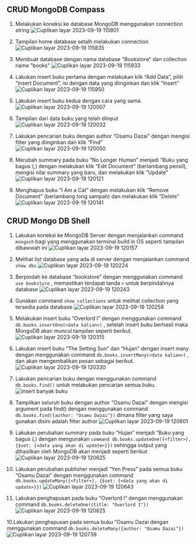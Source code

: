 ## CRUD MongoDB Compass

1. Melakukan koneksi ke database MongoDB menggunakan connection string
![Cuplikan layar 2023-09-19 115801](https://github.com/alfiyantogw/Prak-Pemin/assets/99490388/2dd91cf1-c4c3-4985-91cc-ce370b9d6244)

2. Tampilan home database setalh melakukan connection
![Cuplikan layar 2023-09-19 115835](https://github.com/alfiyantogw/Prak-Pemin/assets/99490388/771b3997-35b1-447e-b2a2-4f15c283c3e4)
  
3. Membuat database dengan nama database "Bookstore" dan collection name "books"
![Cuplikan layar 2023-09-19 115933](https://github.com/alfiyantogw/Prak-Pemin/assets/99490388/bb5f7cb5-d136-480d-a4c4-17c28c8bf6db)

4. Lakukan insert buku pertama dengan melakukan klik “Add Data”, pilih “Insert Document”, isi dengan data yang diinginkan dan klik “Insert”
![Cuplikan layar 2023-09-19 115950](https://github.com/alfiyantogw/Prak-Pemin/assets/99490388/feb30bb4-c3e6-417a-b6c6-f969637fa60e)

4. Lakukan insert buku kedua dengan cara yang sama.
![Cuplikan layar 2023-09-19 120007](https://github.com/alfiyantogw/Prak-Pemin/assets/99490388/4cda57a8-63ff-4836-a3f7-3449f25c6a32)

5. Tampilan dari data buku yang telah diinput
![Cuplikan layar 2023-09-19 120032](https://github.com/alfiyantogw/Prak-Pemin/assets/99490388/e9282754-8a09-45b5-9e49-0b1c73239a3c)

6. Lakukan pencarian buku dengan author “Osamu Dazai” dengan mengisi filter yang diinginkan dan klik “Find”
![Cuplikan layar 2023-09-19 120050](https://github.com/alfiyantogw/Prak-Pemin/assets/99490388/52edf790-fc41-49e9-a4ea-85c0f8846c73)

7. Merubah summary pada buku “No Longer Human” menjadi “Buku yang bagus (<NAMA>,<NIM>) dengan melakukan klik “Edit Document” (berlambang pensil), mengisi nilai summary yang baru, dan melakukan klik “Update”
![Cuplikan layar 2023-09-19 120121](https://github.com/alfiyantogw/Prak-Pemin/assets/99490388/28497b5a-623a-4a7d-8d1c-18bd810eb0e9)

8. Menghapus buku “I Am a Cat” dengan melakukan klik “Remove Document” (berlambang tong sampah) dan melakukan klik “Delete”
![Cuplikan layar 2023-09-19 120141](https://github.com/alfiyantogw/Prak-Pemin/assets/99490388/5e4f6f80-5d69-491a-b5e2-dddf05c019bd)



## CRUD Mongo DB Shell

1. Lakukan koneksi ke MongoDB Server dengan menjalankan command `mongosh` bagi yang menggunakan terminal build in OS seperti tampilan dibawwah ini
![Cuplikan layar 2023-09-19 120157](https://github.com/alfiyantogw/Prak-Pemin/assets/99490388/3e090684-3e8a-400d-9494-9cb72a226ce0)

2. Melihat list database yang ada di server dengan menjalankan command `show dbs`
![Cuplikan layar 2023-09-19 120224](https://github.com/alfiyantogw/Prak-Pemin/assets/99490388/6cbc40d1-e9fd-4c02-9920-75be5c747c2d)

2. Berpindah ke database “bookstore” dengan menggunakan command `use bookstore` , memastikan terdapat tanda `>` untuk berpindahnya database
![Cuplikan layar 2023-09-19 120243](https://github.com/alfiyantogw/Prak-Pemin/assets/99490388/c36089f7-32f9-4f3d-956e-9a14c0b7f2d3)

3. Gunakan command `show collections` untuk melihat collection yang tersedia pada database
![Cuplikan layar 2023-09-19 120258](https://github.com/alfiyantogw/Prak-Pemin/assets/99490388/ede19988-1af0-490d-8f50-147e2c2a1358)


4. Melakukan insert buku “Overlord I” dengan menggunakan command `db.books.insertOne(<data kalian>)` , setelah insert buku berhasil maka MongoDB akan muncul tampilan seperti berikut.
![Cuplikan layar 2023-09-19 120315](https://github.com/alfiyantogw/Prak-Pemin/assets/99490388/fe651577-cbc9-488c-9deb-7f4df449778d)


5. Lakukan insert buku “The Setting Sun” dan “Hujan” dengan insert many dengan menggunakan command `db.books.insertMany(<data kalian>)` , dan akan mengembalikan pesan sebagai berikut.
![Cuplikan layar 2023-09-19 120330](https://github.com/alfiyantogw/Prak-Pemin/assets/99490388/4eddef81-6872-4b76-9c8c-54852807a33d)

5. Lakukan pencarian buku dengan menggunakan command `db.books.find()` untuk melakukan pencarian semua buku.
![insert banyak buku](https://github.com/alfiyantogw/Prak-Pemin/assets/99490388/3a3a552e-e340-45d8-86d1-f49f7cfa3713)

6. Tampilkan seluruh buku dengan author “Osamu Dazai” dengan mengisi argument pada find() dengan menggunakan command `db.books.find({author: "Osamu Dazai"})` dimana filter yang saya gunakan disini adalah filter author
![Cuplikan layar 2023-09-19 120601](https://github.com/alfiyantogw/Prak-Pemin/assets/99490388/3b764dd5-62cb-4499-b9cb-e8d5b229465a)

7. Lakukan perubahan summary pada buku “Hujan” menjadi “Buku yang bagus (<NAMA>,<NIM>) dengan mengunakan `command db.books.updateOne({<filter>}, {$set: {<data yang akan di update>}})` sehingga output yang dihasilkan oleh MongoDB akan menjadi seperti berikut
![Cuplikan layar 2023-09-19 120625](https://github.com/alfiyantogw/Prak-Pemin/assets/99490388/46c21773-4ce4-4318-a98e-4f6e4a2a9e1e)

8. Lakukan perubahan publisher menjadi “Yen Press” pada semua buku “Osamu
Dazai” dengan menggunakan command `db.books.updateMany({<filter>}, {$set: {<data
yang akan di update>}})`
![Cuplikan layar 2023-09-19 120643](https://github.com/alfiyantogw/Prak-Pemin/assets/99490388/39ce53ed-43bc-4c0a-ac69-5a91a46126bc)

9. Lakukan penghapusan pada buku “Overlord I” dengan menggunakan command `db.books.deleteOne({title: "Overlord I"})`
![Cuplikan layar 2023-09-19 120625](https://github.com/alfiyantogw/Prak-Pemin/assets/99490388/2309e746-1033-47a4-ae0c-74af1af25699)

10.Lakukan penghapusan pada semua buku “Osamu Dazai dengan menggunakan command `db.books.deleteMany({author: "Osamu Dazai"})`
![Cuplikan layar 2023-09-19 120739](https://github.com/alfiyantogw/Prak-Pemin/assets/99490388/6e4ad280-63d1-4d3c-b3d6-7ad9629ef1e0)
